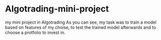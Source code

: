 # Algotrading-mini-project
my mini project in Algotrading
As you can see, my task was to train a model based on features of my choise, to test the trained model afterwards and to choose a protfolio to invest in.
